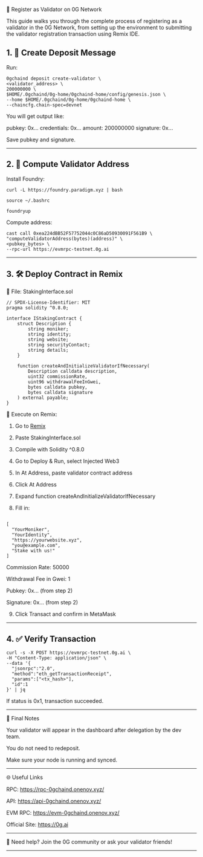 🧾 Register as Validator on 0G Network

This guide walks you through the complete process of registering as a validator in the 0G Network, from setting up the environment to submitting the validator registration transaction using Remix IDE.


## 1. 📨 Create Deposit Message

Run:
```
0gchaind deposit create-validator \
<validator_address> \
200000000 \
$HOME/.0gchaind/0g-home/0gchaind-home/config/genesis.json \
--home $HOME/.0gchaind/0g-home/0gchaind-home \
--chaincfg.chain-spec=devnet
```

You will get output like:

pubkey: 0x...
credentials: 0x...
amount: 200000000
signature: 0x...

Save pubkey and signature.


---

## 2. 🧮 Compute Validator Address

Install Foundry:
```
curl -L https://foundry.paradigm.xyz | bash
```
```
source ~/.bashrc
```
```
foundryup
```

Compute address:
```
cast call 0xea224dBB52F57752044c0C86aD50930091F561B9 \
"computeValidatorAddress(bytes)(address)" \
<pubkey_bytes> \
--rpc-url https://evmrpc-testnet.0g.ai
```


---

## 3. 🛠 Deploy Contract in Remix

📄 File: StakingInterface.sol
```
// SPDX-License-Identifier: MIT
pragma solidity ^0.8.0;

interface IStakingContract {
    struct Description {
        string moniker;
        string identity;
        string website;
        string securityContact;
        string details;
    }

    function createAndInitializeValidatorIfNecessary(
        Description calldata description,
        uint32 commissionRate,
        uint96 withdrawalFeeInGwei,
        bytes calldata pubkey,
        bytes calldata signature
    ) external payable;
}
```

🚀 Execute on Remix:

1. Go to [Remix](https://remix.ethereum.org/)


2. Paste StakingInterface.sol


3. Compile with Solidity ^0.8.0


4. Go to Deploy & Run, select Injected Web3


5. In At Address, paste validator contract address


6. Click At Address


7. Expand function createAndInitializeValidatorIfNecessary


8. Fill in:
```

[
  "YourMoniker",
  "YourIdentity",
  "https://yourwebsite.xyz",
  "you@example.com",
  "Stake with us!"
]
```
Commission Rate: 50000

Withdrawal Fee in Gwei: 1

Pubkey: 0x... (from step 2)

Signature: 0x... (from step 2)


9. Click Transact and confirm in MetaMask

---

## 4. ✅ Verify Transaction
```
curl -s -X POST https://evmrpc-testnet.0g.ai \
-H "Content-Type: application/json" \
--data '{
  "jsonrpc":"2.0",
  "method":"eth_getTransactionReceipt",
  "params":["<tx_hash>"],
  "id":1
}' | jq
```

If status is 0x1, transaction succeeded.


---

🧭 Final Notes

Your validator will appear in the dashboard after delegation by the dev team.

You do not need to redeposit.

Make sure your node is running and synced.



---

🌐 Useful Links

RPC: https://rpc-0gchaind.onenov.xyz/

API: https://api-0gchaind.onenov.xyz/

EVM RPC: https://evm-0gchaind.onenov.xyz/

Official Site: https://0g.ai



---

📩 Need help? Join the 0G community or ask your validator friends!


---

